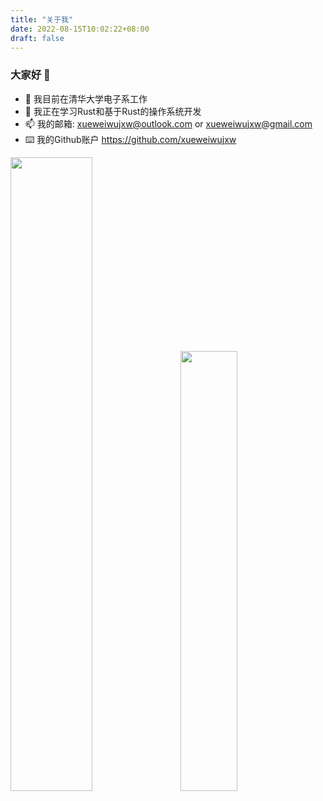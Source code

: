 ```yaml
---
title: "关于我"
date: 2022-08-15T10:02:22+08:00
draft: false
---
```


### 大家好 👋

- :telescope: 我目前在清华大学电子系工作
- :seedling: 我正在学习Rust和基于Rust的操作系统开发
- :mailbox: 我的邮箱: xueweiwujxw@outlook.com or xueweiwujxw@gmail.com
- :keyboard: 我的Github账户 https://github.com/xueweiwujxw

<span>
  <img src="https://github-readme-stats.vercel.app/api?username=xueweiwujxw&show_icons=true&theme=shades-of-purple" width="51%"/>
  <text>&ensp;<text/>
  <img src="https://github-readme-stats.vercel.app/api/top-langs/?username=xueweiwujxw&layout=compact" width="42.5%"/>
</span>